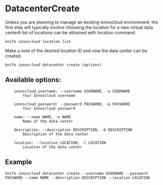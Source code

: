 # DatacenterCreate

Unless you are planning to manage an existing Ionoscloud environment, the first step will typically involve choosing the location for a new virtual data centerA list of locations can be obtained with location command.

	knife ionoscloud location list

Make a note of the desired location ID and now the data center can be created.


    knife ionoscloud datacenter create (options)


## Available options:

```
    ionoscloud_username: --username USERNAME, -u USERNAME
        Your Ionoscloud username

    ionoscloud_password: --password PASSWORD, -p PASSWORD
        Your Ionoscloud password

    name: --name NAME, -n NAME
        Name of the data center

    description: --description DESCRIPTION, -D DESCRIPTION
        Description of the data center

    location: --location LOCATION, -l LOCATION
        Location of the data center

```

## Example

    knife ionoscloud datacenter create --username USERNAME --password PASSWORD --name NAME --description DESCRIPTION --location LOCATION
